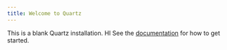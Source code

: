```yaml
---
title: Welcome to Quartz
---
```


This is a blank Quartz installation. HI
See the [documentation](https://quartz.jzhao.xyz) for how to get started.
